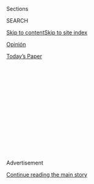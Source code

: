 <div id="app">

<div>

<div>

<div>

<div class="NYTAppHideMasthead css-1q2w90k e1suatyy0">

<div class="section css-ui9rw0 e1suatyy2">

<div class="css-eph4ug er09x8g0">

<div class="css-6n7j50">

</div>

<span class="css-1dv1kvn">Sections</span>

<div class="css-10488qs">

<span class="css-1dv1kvn">SEARCH</span>

</div>

[Skip to content](#site-content)[Skip to site
index](#site-index)

</div>

<div id="masthead-section-label" class="css-1wr3we4 eaxe0e00">

[Opinión](https://www.nytimes3xbfgragh.onion/es/section/opinion)

</div>

<div class="css-10698na e1huz5gh0">

</div>

</div>

<div id="masthead-bar-one" class="section hasLinks css-15hmgas e1csuq9d3">

<div class="css-uqyvli e1csuq9d0">

</div>

<div class="css-1uqjmks e1csuq9d1">

</div>

<div class="css-9e9ivx">

[](https://myaccount.nytimes3xbfgragh.onion/auth/login?response_type=cookie&client_id=vi)

</div>

<div class="css-1bvtpon e1csuq9d2">

[Today’s
Paper](https://www.nytimes3xbfgragh.onion/section/todayspaper)

</div>

</div>

</div>

</div>

<div data-aria-hidden="false">

<div id="site-content" data-role="main">

<div>

<div class="css-1aor85t" style="opacity:0.000000001;z-index:-1;visibility:hidden">

<div class="css-1hqnpie">

<div class="css-epjblv">

<span class="css-17xtcya">[Opinión](/es/section/opinion)</span><span class="css-x15j1o">|</span><span class="css-fwqvlz">Tentaciones
autoritarias: cómo América Latina nos preparó para
Trump</span>

</div>

<div class="css-k008qs">

<div class="css-1iwv8en">

<span class="css-18z7m18"></span>

<div>

</div>

</div>

<span class="css-1n6z4y">https://nyti.ms/2Dspbsh</span>

<div class="css-1705lsu">

<div class="css-4xjgmj">

<div class="css-4skfbu" data-role="toolbar" data-aria-label="Social Media Share buttons, Save button, and Comments Panel with current comment count" data-testid="share-tools">

  - 
  - 
  - 
  - 
    
    <div class="css-6n7j50">
    
    </div>

  - 

</div>

</div>

</div>

</div>

</div>

</div>

<div id="NYT_TOP_BANNER_REGION" class="css-13pd83m">

</div>

<div id="top-wrapper" class="css-1sy8kpn">

<div id="top-slug" class="css-l9onyx">

Advertisement

</div>

[Continue reading the main
story](#after-top)

<div class="ad top-wrapper" style="text-align:center;height:100%;display:block;min-height:250px">

<div id="top" class="place-ad" data-position="top" data-size-key="top">

</div>

</div>

<div id="after-top">

</div>

</div>

<div>

<div class="css-v5btjw etb61u70">

<div class="css-v05ibm etb61u71">

[Opinión](/es/section/opinion)

</div>

</div>

<div id="sponsor-wrapper" class="css-1hyfx7x">

<div id="sponsor-slug" class="css-19vbshk">

Supported by

</div>

[Continue reading the main
story](#after-sponsor)

<div id="sponsor" class="ad sponsor-wrapper" style="text-align:center;height:100%;display:block">

</div>

<div id="after-sponsor">

</div>

</div>

<div class="css-186x18t">

Comentario

</div>

<div class="css-1vkm6nb ehdk2mb0">

# Tentaciones autoritarias: cómo América Latina nos preparó para Trump

</div>

La democracia en Estados Unidos está a prueba. Quienes hemos vivido o
trabajado en la región, conocemos bien de mandatarios que juegan con los
límites de su poder. Adiós al “excepcionalismo estadounidense”.

<div class="css-79elbk" data-testid="photoviewer-wrapper">

<div class="css-z3e15g" data-testid="photoviewer-wrapper-hidden">

</div>

<div class="css-1a48zt4 ehw59r15" data-testid="photoviewer-children">

![<span class="css-16f3y1r e13ogyst0" data-aria-hidden="true">Donald
Trump, presidente de Estados Unidos, el 31 de julio de
2020</span><span class="css-cnj6d5 e1z0qqy90" itemprop="copyrightHolder"><span class="css-1ly73wi e1tej78p0">Credit...</span><span><span>Al
Drago para The New York
Times</span></span></span>](https://static01.graylady3jvrrxbe.onion/images/2020/08/01/multimedia/01Ramos-ES/merlin_175175088_ad2b68a7-8076-4175-a205-2f0a1352507f-articleLarge.jpg?quality=75&auto=webp&disable=upscale)

</div>

</div>

<div class="css-18e8msd">

<div class="css-vp77d3 epjyd6m0">

<div class="css-hus3qt ey68jwv0" data-aria-hidden="true">

![Jorge
Ramos](https://static01.graylady3jvrrxbe.onion/images/2019/11/08/opinion/jorge-ramos/jorege-ramos-thumbLarge.png
"Jorge Ramos")

</div>

<div class="css-1baulvz">

Por <span class="css-1baulvz last-byline" itemprop="name">Jorge
Ramos</span>

<div class="css-8atqhb">

Es periodista y colaborador regular de opinión de The New York Times.

</div>

</div>

</div>

  - 1 de agosto de
    2020

  - 
    
    <div class="css-4xjgmj">
    
    <div class="css-d8bdto" data-role="toolbar" data-aria-label="Social Media Share buttons, Save button, and Comments Panel with current comment count" data-testid="share-tools">
    
      - 
      - 
      - 
      - 
        
        <div class="css-6n7j50">
        
        </div>
    
      - 
    
    </div>
    
    </div>

</div>

</div>

<div class="section meteredContent css-1r7ky0e" name="articleBody" itemprop="articleBody">

<div class="css-1fanzo5 StoryBodyCompanionColumn">

<div class="css-53u6y8">

[Regístrate para recibir nuestro
boletín](https://www.nytimes3xbfgragh.onion/newsletters/el-times) con
lo mejor de The New York Times.

-----

MIAMI — Para los que hemos vivido o trabajado en América Latina, las
tentaciones autoritarias y los desplantes fotográficos de Donald Trump,
de pronto, se ven familiares. De hecho, los periodistas latinoamericanos
estamos bien entrenados para lidiar con alguien como el actual
presidente de Estados Unidos. Nos ha tocado ver una larga lista de
líderes que abusan de su poder y utilizan a los soldados para su propio
beneficio.

La democracia en Estados Unidos está a prueba. El presidente se preguntó
en [un
tuit](https://twitter.com/realDonaldTrump/status/1288818160389558273) si
se deberían retrasar las elecciones presidenciales de noviembre por un
supuesto fraude en la votación por correo. Por principio, no hay ningún
fraude y Trump no puede tomar [una responsabilidad que es del
Congreso](https://www.nytimes3xbfgragh.onion/es/2020/07/30/espanol/estados-unidos/trump-retrasar-elecciones.html).
Trump va perdiendo en todas las encuestas y retrasar las elecciones
significaría que él se quedaría más tiempo del estipulado en la
presidencia, como muchos líderes autoritarios han hecho en el pasado en
América Latina.

Además de la preocupación de que extienda su permanencia en el poder,
inquieta el envío por parte de su gobierno de agentes federales a
Portland, Oregón, para contrarrestar las protestas de los últimos dos
meses. La mayoría de los [2000 agentes
movilizados](https://www.nytimes3xbfgragh.onion/2020/07/17/us/portland-protests.html)
forma parte de un grupo élite de la Patrulla Fronteriza (CBP, por sus
siglas en inglés). Pero líderes locales creen que su presencia es
contraproducente y solo aumenta las tensiones con los manifestantes que
reclaman, precisamente, el abuso policial y la desigualdad racial. “Esto
es un ataque a nuestra democracia”, dijo el alcalde de Portland, Ted
Wheeler.

La [demanda
presentada](http://opb-imgserve-production.s3-website-us-west-2.amazonaws.com/original/ag_rosenblum_xxxx_updated_complaint_1595086491349.pdf)
por la procuradora general de Oregón contra el Departamento de Seguridad
Interna, el Servicio de Alguaciles, el Servicio de Protección Federal y
la Patrulla Fronteriza describe imágenes que me recuerdan las prácticas
más tenebrosas de los sistemas totalitarios en América Latina. El
documento dice que agentes federales “han usado vehículos sin
identificar para circular por el centro de Portland, han detenido a
manifestantes y los han puesto en vehículos sin identificar, sacándolos
de lugares públicos sin arrestarlos o establecer una razón para su
detención”.

</div>

</div>

<div class="css-1fanzo5 StoryBodyCompanionColumn">

<div class="css-53u6y8">

Este tipo de abuso contra civiles lo había escuchado de agentes de la
seguridad del Estado en
[Venezuela](https://www.nytimes3xbfgragh.onion/es/2020/07/26/espanol/opinion/nicmer-evans-venezuela.html),
[Nicaragua](https://www.nytimes3xbfgragh.onion/es/2019/02/18/espanol/opinion/nicaragua-prensa-chamorro.html)
y
[Cuba](https://www.nytimes3xbfgragh.onion/es/2019/05/31/espanol/opinion/cuba-jovenes-revolucion.html),
pero no de operativos en Estados Unidos.

A menos de cien días de las elecciones presidenciales, Trump ha
amenazado con enviar a agentes federales a otras ciudades, como
[Albuquerque](https://www.santafenewmexican.com/news/local_news/trump-announces-deployment-of-federal-agents-to-albuquerque/article_e80a12d6-cc34-11ea-9ab0-5b1cd8827f75.html)
y
[Chicago](https://www.nytimes3xbfgragh.onion/2020/07/23/us/politics/trump-chicago-federal-agents.html),
que tienen alcaldes del Partido Demócrata y que, de acuerdo al
presidente, enfrentan problemas de criminalidad. No es ningún secreto
que, detrás de su mensaje de “ley y orden”, está su explícito deseo de
reelegirse. Son votos a través del uso de la fuerza.

Esto no es nuevo. En junio, días después que se reveló que Trump fue
llevado a un [búnker de la Casa
Blanca](https://www.nytimes3xbfgragh.onion/2020/05/31/us/politics/trump-protests-george-floyd.html),
miembros de la Guardia Nacional y de la policía dispersaron con balas de
goma y gases irritantes a cientos de manifestantes pacíficos de la plaza
Lafayette. Y todo para que el presidente pudiera cruzar el parque y
[tomarse una
fotografía](https://www.nytimes3xbfgragh.onion/es/2020/06/03/espanol/mundo/trump-foto-iglesia-protestas.html)
con la biblia en la mano frente a la iglesia de St. John.

El general Mark Milley, el militar de más alto rango en el país y jefe
del Estado Mayor Conjunto, reconoció en un inusual discurso que se
equivocó al acompañar al presidente Trump en esa caminata. “No debí
haber estado ahí”,
[dijo](https://www.nytimes3xbfgragh.onion/2020/06/11/us/politics/trump-milley-military-protests-lafayette-square.html)
en un video, “mi presencia \[…\] creó la percepción que los militares
están involucrados en política doméstica”.

Sacar al ejército para que actúe como policía dentro de Estados Unidos
no es común. Hay que remontarse a una ley de 1807, llamada The
Insurrection Act. Y hasta el mismo secretario de Defensa, Mark Esper,
contradiciendo al presidente,
[dijo](https://www.nytimes3xbfgragh.onion/video/us/politics/100000007172076/esper-trump-protests-troops.html?playlistId=video/latest-video)
que esa opción militar solo debe utilizarse “como último recurso” y que
“no estamos en esa situación ahora mismo”.

</div>

</div>

<div class="css-1fanzo5 StoryBodyCompanionColumn">

<div class="css-53u6y8">

A pesar de eso, 1600 soldados en activo de Fort Bragg en Carolina del
Norte y Fort Drum de Nueva York fueron enviados a las afueras de
Washington D.C., [según reportó The New York
Times](https://www.nytimes3xbfgragh.onion/2020/06/04/us/politics/trump-troops-washington-pentagon.html).
Ellos, finalmente, nunca fueron utilizados para controlar las
manifestaciones. Pero unos [5000 miembros de la Guardia
Nacional](https://www.nytimes3xbfgragh.onion/2020/06/07/us/politics/trump-military-troops-protests.html)
sí llegaron de varios estados a proteger la capital.

Todo esto generó un enorme malestar. “Tenemos a los militares para
pelear contra nuestros enemigos”,
[dijo](https://www.nytimes3xbfgragh.onion/2020/06/07/us/politics/trump-military-troops-protests.html)
el almirante retirado Mike Mullen en una entrevista, “no para pelear con
nuestra propia gente”.

Lo que hizo Trump es muy inusual y destruye cualquier vestigio del
“excepcionalismo estadounidense”. En cambio, lo hemos visto antes en
América Latina. Algunos mandatarios de la región han sacado a soldados y
a agentes federales a las calles para imponer su voluntad y atacar a sus
propios ciudadanos u opositores. Y los resultados han sido desastrosos.

El dictador de Venezuela, Nicolás Maduro, utiliza a sus militares para
[matar, reprimir y mantenerse en el
poder](https://www.nytimes3xbfgragh.onion/es/2019/07/05/espanol/america-latina/venezuela-faes-derechos-humanos.html).
Amnistía Internacional
[denunció](https://www.amnesty.org/es/countries/americas/venezuela/report-venezuela/)
que el año pasado “la policía y el ejército continuaron haciendo uso de
fuerza excesiva y, en algunos casos, intencionadamente letal contra
manifestantes”. Mucho antes, durante la presidencia de Carlos Andrés
Pérez, los militares venezolanos fueron responsables de [al menos 276
muertes](https://www.bbc.com/mundo/noticias-america-latina-47379668),
según cifras oficiales, en el llamado Caracazo.

Las dictaduras militares en Argentina y Chile fueron particularmente
violentas y crueles con los civiles opositores en las décadas de los
setenta y ochenta. En México, el ejército asesinó a decenas y quizás
cientos de estudiantes en la [masacre de Tlatelolco
en 1968](https://www.nytimes3xbfgragh.onion/es/2018/09/30/espanol/opinion/opinion-enrique-krauze-tlatelolco-68.html).
Y, en Guatemala, la Comisión para el Esclarecimiento Histórico concluyó
que los militares fueron responsables del [85 por
ciento](http://www.centrodememoriahistorica.gov.co/descargas/guatemala-memoria-silencio/guatemala-memoria-del-silencio.pdf)
de las violaciones a los derechos humanos y hechos de violencia entre
1962 y 1996. A pesar de que la gran mayoría de los países
latinoamericanos son hoy democracias funcionales, hay una larga y triste
historia de militares utilizados por razones ideológicas o partidistas.

La tan criticada decisión de Trump de enviar a agentes federales a otras
ciudades y su tuitera idea de retrasar las elecciones presentan ahora un
serio desafío para la democracia estadounidense. Pero para que la nación
no caiga en esa “predisposición fundamental” para “limitar la libertad
individual”, como lo describe la profesora Karen Stenner en su libro
[*The Authoritarian
Dynamic*](https://www.cambridge.org/core/books/authoritarian-dynamic/7620B99124ED2DBFC6394444838F455A),
es preciso una prensa vigilante, una mayoría bien informada y sin
prejuicios, un ejército profesional y apartidista y la absoluta
independencia del Congreso y la Corte Suprema de Justicia.

Al final, estoy convencido, Estados Unidos sobrevivirá las tentaciones
autoritarias de Trump. Es, quizás, mi optimismo de inmigrante. Este
todavía es un país mucho más fuerte que cualquier individuo con falsos
sueños de grandeza.

Jorge Ramos es periodista, conductor de los programas *Noticiero
Univisión* y *Al punto,* y autor del libro *Stranger: El desafío de un
inmigrante latino en la era de Trump*.
[@jorgeramosnews](https://twitter.com/jorgeramosnews)

</div>

</div>

<div>

</div>

</div>

<div>

</div>

<div>

</div>

<div>

</div>

<div>

<div id="bottom-wrapper" class="css-1ede5it">

<div id="bottom-slug" class="css-l9onyx">

Advertisement

</div>

[Continue reading the main
story](#after-bottom)

<div id="bottom" class="ad bottom-wrapper" style="text-align:center;height:100%;display:block;min-height:90px">

</div>

<div id="after-bottom">

</div>

</div>

</div>

</div>

</div>

## Site Index

<div>

</div>

## Site Information Navigation

  - [© <span>2020</span> <span>The New York Times
    Company</span>](https://help.nytimes3xbfgragh.onion/hc/en-us/articles/115014792127-Copyright-notice)

<!-- end list -->

  - [NYTCo](https://www.nytco.com/)
  - [Contact
    Us](https://help.nytimes3xbfgragh.onion/hc/en-us/articles/115015385887-Contact-Us)
  - [Work with us](https://www.nytco.com/careers/)
  - [Advertise](https://nytmediakit.com/)
  - [T Brand Studio](http://www.tbrandstudio.com/)
  - [Your Ad
    Choices](https://www.nytimes3xbfgragh.onion/privacy/cookie-policy#how-do-i-manage-trackers)
  - [Privacy](https://www.nytimes3xbfgragh.onion/privacy)
  - [Terms of
    Service](https://help.nytimes3xbfgragh.onion/hc/en-us/articles/115014893428-Terms-of-service)
  - [Terms of
    Sale](https://help.nytimes3xbfgragh.onion/hc/en-us/articles/115014893968-Terms-of-sale)
  - [Site
    Map](https://spiderbites.nytimes3xbfgragh.onion)
  - [Help](https://help.nytimes3xbfgragh.onion/hc/en-us)
  - [Subscriptions](https://www.nytimes3xbfgragh.onion/subscription?campaignId=37WXW)

</div>

</div>

</div>

</div>
